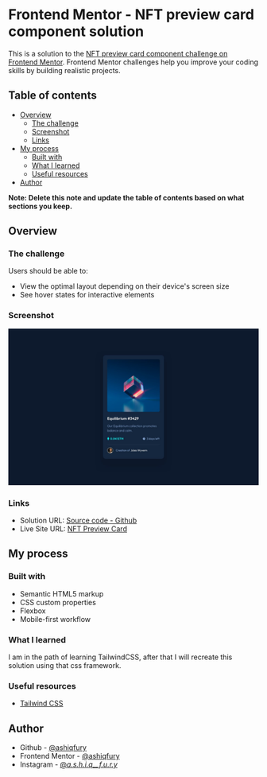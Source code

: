 # Frontend Mentor - NFT preview card component solution

This is a solution to the [NFT preview card component challenge on Frontend Mentor](https://www.frontendmentor.io/challenges/nft-preview-card-component-SbdUL_w0U). Frontend Mentor challenges help you improve your coding skills by building realistic projects.

## Table of contents

- [Overview](#overview)
  - [The challenge](#the-challenge)
  - [Screenshot](#screenshot)
  - [Links](#links)
- [My process](#my-process)
  - [Built with](#built-with)
  - [What I learned](#what-i-learned)
  - [Useful resources](#useful-resources)
- [Author](#author)

**Note: Delete this note and update the table of contents based on what sections you keep.**

## Overview

### The challenge

Users should be able to:

- View the optimal layout depending on their device's screen size
- See hover states for interactive elements

### Screenshot

![](./screenshot.jpg)

### Links

- Solution URL: [Source code - Github](https://github.com/ashiqfury/ashiqfury.github.io/tree/master/frontend-mentor/nft-preview-card)
- Live Site URL: [NFT Preview Card](https://ashiqfury.github.io/frontend-mentor/nft-preview-card)

## My process

### Built with

- Semantic HTML5 markup
- CSS custom properties
- Flexbox
- Mobile-first workflow

### What I learned

I am in the path of learning TailwindCSS, after that I will recreate this solution using that css framework.

### Useful resources

- [Tailwind CSS](https://www.tailwindcss.com)

## Author

- Github - [@ashiqfury](https://github.com/ashiqfury)
- Frontend Mentor - [@ashiqfury](https://www.frontendmentor.io/profile/ashiqfury)
- Instagram - [@_a.s.h.i.q\_\_f.u.r.y_](https://www.instagram.com/_a.s.h.i.q__f.u.r.y_)
